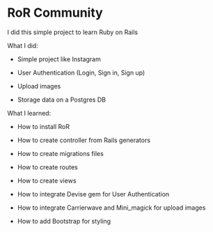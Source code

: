 # RoR Community

I did this simple project to learn Ruby on Rails

What I did:

* Simple project like Instagram

* User Authentication (Login, Sign in, Sign up)

* Upload images

* Storage data on a Postgres DB

What I learned:

* How to install RoR

* How to create controller from Rails generators

* How to create migrations files

* How to create routes

* How to create views

* How to integrate Devise gem for User Authentication

* How to integrate Carrierwave and Mini_magick for upload images

* How to add Bootstrap for styling
